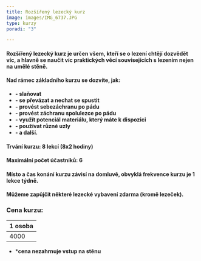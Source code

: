 ```yaml
---
title: Rozšířený lezecký kurz
image: images/IMG_6737.JPG
type: kurzy
poradi: "3"

---
```

#### **Rozšířený lezecký kurz je určen všem, kteří se o lezení chtějí dozvědět víc, a hlavně se naučit víc praktických věcí souvisejících s lezením nejen na umělé stěně.**

#### 

#### **Nad rámec základního kurzu se dozvíte, jak:**

* **- slaňovat**
* **- se převázat a nechat se spustit**
* **- provést sebezáchranu po pádu**
* **- provést záchranu spolulezce po pádu**
* **- využít potenciál materiálu, který máte k dispozici**
* **- používat různé uzly**
* **- a další.**

#### **Trvání kurzu: 8 lekcí (8x2 hodiny)**

#### **Maximální počet účastníků: 6**

#### **Místo a čas konání kurzu závisí na domluvě, obvyklá frekvence kurzu je 1 lekce týdně.**

#### **Můžeme zapůjčit některé lezecké vybavení zdarma (kromě lezeček).**

### **Cena kurzu:**

| 1 osoba |
| --- |
| 4000 |

* ***cena nezahrnuje vstup na stěnu**